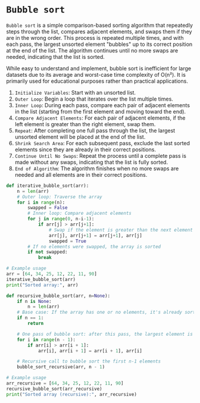 # `Bubble sort`

`Bubble sort` is a simple comparison-based sorting algorithm that repeatedly steps through the list, compares adjacent elements, and swaps them if they are in the wrong order. This process is repeated multiple times, and with each pass, the largest unsorted element "bubbles" up to its correct position at the end of the list. The algorithm continues until no more swaps are needed, indicating that the list is sorted.

While easy to understand and implement, bubble sort is inefficient for large datasets due to its average and worst-case time complexity of O(n²). It is primarily used for educational purposes rather than practical applications.

1. `Initialize Variables`: Start with an unsorted list.
2. `Outer Loop`: Begin a loop that iterates over the list multiple times.
3. `Inner Loop`: During each pass, compare each pair of adjacent elements in the list (starting from the first element and moving toward the end).
4. `Compare Adjacent Elements`: For each pair of adjacent elements, if the left element is greater than the right element, swap them.
5. `Repeat`: After completing one full pass through the list, the largest unsorted element will be placed at the end of the list.
6. `Shrink Search Area`: For each subsequent pass, exclude the last sorted elements since they are already in their correct positions.
7. `Continue Until No Swaps`: Repeat the process until a complete pass is made without any swaps, indicating that the list is fully sorted.
8. `End of Algorithm`: The algorithm finishes when no more swaps are needed and all elements are in their correct positions.

```python
def iterative_bubble_sort(arr):
    n = len(arr)
    # Outer loop: Traverse the array
    for i in range(n):
        swapped = False
        # Inner loop: Compare adjacent elements
        for j in range(0, n-i-1):
            if arr[j] > arr[j+1]:
                # Swap if the element is greater than the next element
                arr[j], arr[j+1] = arr[j+1], arr[j]
                swapped = True
        # If no elements were swapped, the array is sorted
        if not swapped:
            break

# Example usage
arr = [64, 34, 25, 12, 22, 11, 90]
iterative_bubble_sort(arr)
print("Sorted array:", arr)
```
```python
def recursive_bubble_sort(arr, n=None):
    if n is None:
        n = len(arr)
    # Base case: If the array has one or no elements, it's already sorted
    if n == 1:
        return

    # One pass of bubble sort: after this pass, the largest element is at the end
    for i in range(n - 1):
        if arr[i] > arr[i + 1]:
            arr[i], arr[i + 1] = arr[i + 1], arr[i]

    # Recursive call to bubble sort the first n-1 elements
    bubble_sort_recursive(arr, n - 1)

# Example usage
arr_recursive = [64, 34, 25, 12, 22, 11, 90]
recursive_bubble_sort(arr_recursive)
print("Sorted array (recursive):", arr_recursive)
```